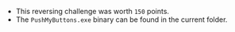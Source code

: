 * This reversing challenge was worth `150` points.
* The `PushMyButtons.exe` binary can be found in the current folder.
